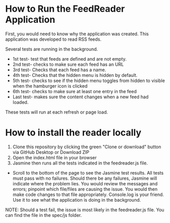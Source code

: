 # How to Run the FeedReader Application

First, you would need to know why the application was created. This application was developed to read RSS feeds.

Several tests are running in the background.
 - 1st test- test that feeds are defined and are not empty.
 - 2nd test- checks to make sure each feed has an URL
 - 3rd test- Checks that each feed has a name.
 - 4th test- Checks that the hidden menu is hidden by default.
 - 5th test- checks to see if the hidden menu toggles from hidden to visible when the hamburger icon is clicked
 - 6th test- checks to make sure at least one entry in the feed
 - Last test- makes sure the content changes when a new feed had loaded.

 These tests will run at each refresh or page load.

 # How to install the reader locally

 1. Clone this repository by clicking the green "Clone or download" button via GitHub Desktop or Download ZIP
 2. Open the index.html file in your browser
 3. Jasmine then runs all the tests indicated in the feedreader.js file.

- Scroll to the bottom of the page to see the Jasmine test results. All tests must pass with no failures. Should there be any failures, Jasmine will indicate where the problem lies. You would review the messages and errors; pinpoint which file/files are causing the issue. You would then make code changes to that file appropriately. Console.log is your friend. Use it to see what the application is doing in the background.

NOTE: Should a test fail, the issue is most likely in the feedreader.js file. You can find the file in the spec/js folder.  
